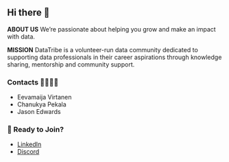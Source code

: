 ## Hi there 👋

**ABOUT US**
We’re passionate about helping you grow and make an impact with data.

**MISSION**
DataTribe is a volunteer-run data community dedicated to supporting data professionals in their career aspirations through knowledge sharing, mentorship and community support.

### **Contacts** 👩‍💼👨‍💼
- Eevamaija Virtanen
- Chanukya Pekala
- Jason Edwards 

### 🤝 Ready to Join?
- [LinkedIn](https://www.linkedin.com/company/datatribe-collective/)
- [Discord](https://discord.com/invite/n2kgtMEbTf) 
